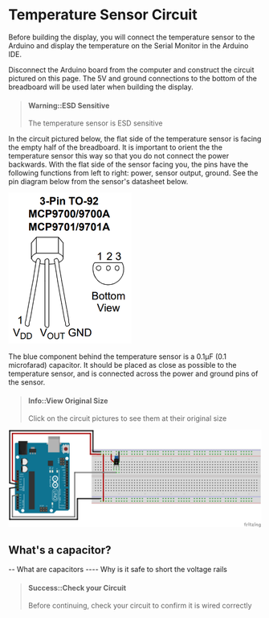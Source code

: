 # Temperature Sensor Circuit

Before building the display, you will connect the temperature sensor to the Arduino and display the temperature on the Serial Monitor in the Arduino IDE.

Disconnect the Arduino board from the computer and construct the circuit pictured on this page. The 5V and ground connections to the bottom of the breadboard will be used later when building the display.

> #### Warning::ESD Sensitive
> The temperature sensor is ESD sensitive

In the circuit pictured below, the flat side of the temperature sensor is facing the empty half of the breadboard. It is important to orient the the temperature sensor this way so that you do not connect the power backwards. With the flat side of the sensor facing you, the pins have the following functions from left to right: power, sensor output, ground. See the pin diagram below from the sensor's datasheet below.

![](/assets/MCP9701A_TO-92_Pinout.PNG)

The blue component behind the temperature sensor is a 0.1&micro;F (0.1 microfarad) capacitor. It should be placed as close as possible to the temperature sensor, and is connected across the power and ground pins of the sensor.

> #### Info::View Original Size
> Click on the circuit pictures to see them at their original size

[![](/assets/temperature_sensor_breadboard.png)](/assets/temperature_sensor_breadboard.png)

## What's a capacitor?

-- What are capacitors
---- Why is it safe to short the voltage rails

> #### Success::Check your Circuit
> Before continuing, check your circuit to confirm it is wired correctly